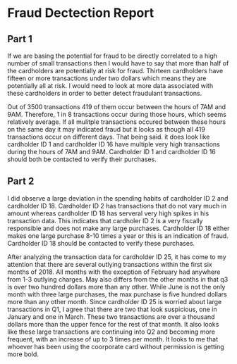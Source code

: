 # Fraud Dectection Report


## Part 1
If we are basing the potential for fraud to be directly correlated to a high number of small transactions then I would have to say that more than half of the cardholders are potentially at risk for fraud. Thirteen cardholders have fifteen or more transactions under two dollars which means they are potentially all at risk.  I would need to look at more data associated with these cardholders in order to better detect fraudulant transactions.

Out of 3500 transactions 419 of them occur between the hours of 7AM and 9AM.  Therefore, 1 in 8 transactions occur during those hours, which seems relatively average. If all mulitple transactions occured between these hours on the same day it may indicated fraud but it looks as though all 419 transactions occur on different days. That being said. it does look like cardholder ID 1 and cardholder ID 16 have multiple very high transactions during the hours of 7AM and 9AM. Cardholder ID 1 and cardholder ID 16 should both be contacted to verify their purchases.


## Part 2
I did observe a large deviation in the spending habits of cardholder ID 2 and cardholder ID 18.  Cardholder ID 2 has transactions that do not vary much in amount whereas cardholder ID 18 has serveral very high spikes in his transaction data.  This indicates that cardholer ID 2 is a very fiscally responsible and does not make any large purchases.  Cardholder ID 18 either makes one large purchase 8-10 times a year or this is an indication of fraud. Cardholder ID 18 should be contacted to verify these purchases.

After analyzing the transaction data for cardholder ID 25, it has come to my attention that there are several outlying transactions within the first six months of 2018. All months with the exception of February had anywhere from 1-3 outlying charges. May also differs from the other months in that q3 is over two hundred dollars more than any other.  While June is not the only month with three large purchases, the max purchase is five hundred dollars more than any other month. Since cardholder ID 25 is worried about large transactions in Q1, I agree that there are two that look suspicious, one in January and one in March. These two transactions are over a thousand dollars more than the upper fence for the rest of that month. It also looks like these large transactions are continuing into Q2 and becoming more frequent, with an increase of up to 3 times per month. It looks to me that whoever has been using the coorporate card without permission is getting more bold.